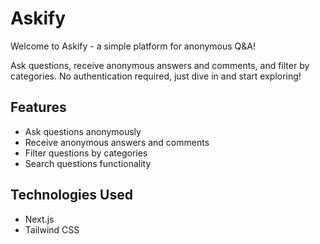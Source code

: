 # Askify

Welcome to Askify - a simple platform for anonymous Q&A!

Ask questions, receive anonymous answers and comments, and filter by categories. No authentication required, just dive in and start exploring!

## Features

- Ask questions anonymously
- Receive anonymous answers and comments
- Filter questions by categories
- Search questions functionality

## Technologies Used
- Next.js
- Tailwind CSS
